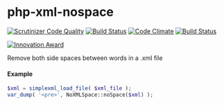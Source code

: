 # php-xml-nospace

[![Scrutinizer Code Quality](https://scrutinizer-ci.com/g/thiagoao/php-xml-nospace/badges/quality-score.png?b=master)](https://scrutinizer-ci.com/g/thiagoao/php-xml-nospace/?branch=master) 
[![Build Status](https://scrutinizer-ci.com/g/thiagoao/php-xml-nospace/badges/build.png?b=master)](https://scrutinizer-ci.com/g/thiagoao/php-xml-nospace/build-status/master)
[![Code Climate](https://codeclimate.com/github/thiagoao/php-xml-nospace/badges/gpa.svg)](https://codeclimate.com/github/thiagoao/php-xml-nospace)
[![Build Status](https://travis-ci.org/thiagoao/php-xml-nospace.svg?branch=master)](https://travis-ci.org/thiagoao/php-xml-nospace)

[![Innovation Award](http://www.phpclasses.org/award/innovation/nominee.gif)](http://www.phpclasses.org/package/9464-PHP-Trim-spaces-from-XML-tag-values.html)

Remove both side spaces between words in a .xml file

#### Example

```php
$xml = simplexml_load_file( $xml_file );
var_dump( '<pre>', NoXMLSpace::noSpace($xml) );
```
